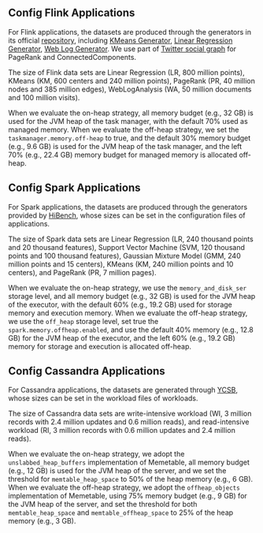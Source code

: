## Config Flink Applications
For Flink applications, the datasets are produced through the 
generators in its official 
[repository](https://github.com/apache/flink/blob/release-1.9/flink-examples), 
including [KMeans Generator](https://github.com/apache/flink/blob/release-1.9/flink-examples/flink-examples-batch/src/main/java/org/apache/flink/examples/java/clustering/util/KMeansDataGenerator.java),
[Linear Regression Generator](https://github.com/apache/flink/blob/release-1.9/flink-examples/flink-examples-batch/src/main/java/org/apache/flink/examples/java/ml/util/LinearRegressionDataGenerator.java),
[Web Log Generator](https://github.com/apache/flink/blob/release-1.9/flink-examples/flink-examples-batch/src/main/java/org/apache/flink/examples/java/relational/util/WebLogDataGenerator.java).
We use part of [Twitter social graph](http://an.kaist.ac.kr/traces/WWW2010.html) for PageRank and ConnectedComponents.


The size of Flink data sets are Linear Regression (LR,
800 million points), KMeans (KM, 600 centers and 240 million points), PageRank (PR, 40 million
nodes and 385 million edges), WebLogAnalysis (WA, 50 million documents and 100 million visits).

When we evaluate the on-heap strategy, all memory budget (e.g., 32 GB) is used for the JVM heap of the task manager,
with the default 70% used as managed memory. 
When we evaluate the off-heap strategy, we set the `taskmanager.memory.off-heap`
to true, and the default
30% memory budget (e.g., 9.6 GB) is used for the JVM heap of the task manager, and the left 70%
(e.g., 22.4 GB) memory budget for managed memory is allocated off-heap.

## Config Spark Applications
For Spark applications, the datasets are produced through the generators
provided by [HiBench](https://github.com/Intel-bigdata/HiBench), 
whose sizes can be set in the configuration files of applications.

The size of Spark data sets are Linear Regression (LR, 240
thousand points and 20 thousand features), Support Vector Machine (SVM, 120 thousand points and
100 thousand features), Gaussian Mixture Model (GMM, 240 million points and 15 centers), KMeans
(KM, 240 million points and 10 centers), and PageRank (PR, 7 million pages).

When we evaluate the on-heap strategy, we use the `memory_and_disk_ser` storage
level, and all memory budget (e.g., 32 GB) is used for the JVM heap of the executor, with the default
60% (e.g., 19.2 GB) used for storage memory and execution memory. When we evaluate the off-heap
strategy, we use the `off_heap` storage level, set true the `spark.memory.offheap.enabled`, and
use the default 40% memory (e.g., 12.8 GB) for the JVM heap of the executor, and the left 60% (e.g.,
19.2 GB) memory for storage and execution is allocated off-heap.

## Config Cassandra Applications
For Cassandra applications, the datasets are generated through [YCSB](https://github.com/brianfrankcooper/YCSB), 
whose sizes can be set in the workload files of workloads.

The size of Cassandra data sets are write-intensive
workload (WI, 3 million records with 2.4 million updates and 0.6 million reads), and read-intensive
workload (RI, 3 million records with 0.6 million updates and 2.4 million reads).

When we evaluate the on-heap strategy, we adopt the `unslabbed_heap_buffers`
implementation of Memetable, all memory budget (e.g., 12 GB) is used for the JVM heap of the
server, and we set the threshold for `memtable_heap_space` to 50% of the heap memory (e.g., 6
GB). When we evaluate the off-heap strategy, we adopt the `offheap_objects` implementation
of Memetable, using 75% memory budget (e.g., 9 GB) for the JVM heap of the server, and set
the threshold for both `memtable_heap_space` and `memtable_offheap_space` to 25% of the heap
memory (e.g., 3 GB).